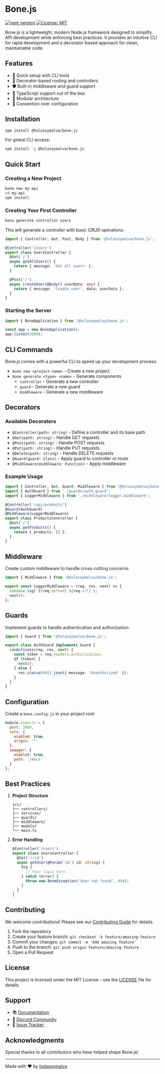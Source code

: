 # Bone.js

[![npm version](https://img.shields.io/npm/v/@holasoymalva/bone.js.svg)](https://www.npmjs.com/package/@holasoymalva/bone.js)
[![License: MIT](https://img.shields.io/badge/License-MIT-yellow.svg)](https://opensource.org/licenses/MIT)

Bone.js is a lightweight, modern Node.js framework designed to simplify API development while enforcing best practices. It provides an intuitive CLI for rapid development and a decorator-based approach for clean, maintainable code.

## Features

- 🚀 Quick setup with CLI tools
- 🎨 Decorator-based routing and controllers
- 🛡️ Built-in middleware and guard support
- 📝 TypeScript support out of the box
- 🔧 Modular architecture
- 🎯 Convention over configuration

## Installation

```bash
npm install @holasoymalva/bone.js
```

For global CLI access:

```bash
npm install -g @holasoymalva/bone.js
```

## Quick Start

### Creating a New Project

```bash
bone new my-api
cd my-api
npm install
```

### Creating Your First Controller

```bash
bone generate controller users
```

This will generate a controller with basic CRUD operations:

```typescript
import { Controller, Get, Post, Body } from '@holasoymalva/bone.js';

@Controller('/users')
export class UsersController {
  @Get('/')
  async getAllUsers() {
    return { message: 'Get all users' };
  }

  @Post('/')
  async createUser(@Body() userData: any) {
    return { message: 'Create user', data: userData };
  }
}
```

### Starting the Server

```typescript
import { BoneApplication } from '@holasoymalva/bone.js';

const app = new BoneApplication();
app.listen(3000);
```

## CLI Commands

Bone.js comes with a powerful CLI to speed up your development process:

- `bone new <project-name>` - Create a new project
- `bone generate <type> <name>` - Generate components
  - `controller` - Generate a new controller
  - `guard` - Generate a new guard
  - `middleware` - Generate a new middleware

## Decorators

### Available Decorators

- `@Controller(path: string)` - Define a controller and its base path
- `@Get(path: string)` - Handle GET requests
- `@Post(path: string)` - Handle POST requests
- `@Put(path: string)` - Handle PUT requests
- `@Delete(path: string)` - Handle DELETE requests
- `@Guard(guard: Class)` - Apply guard to controller or route
- `@Middleware(middleware: Function)` - Apply middleware

### Example Usage

```typescript
import { Controller, Get, Guard, Middleware } from '@holasoymalva/bone.js';
import { AuthGuard } from './guards/auth.guard';
import { LoggerMiddleware } from './middleware/logger.middleware';

@Controller('/api/products')
@Guard(AuthGuard)
@Middleware(LoggerMiddleware)
export class ProductsController {
  @Get('/')
  async getProducts() {
    return { products: [] };
  }
}
```

## Middleware

Create custom middleware to handle cross-cutting concerns:

```typescript
import { Middleware } from '@holasoymalva/bone.js';

export const LoggerMiddleware = (req, res, next) => {
  console.log(`${req.method} ${req.url}`);
  next();
};
```

## Guards

Implement guards to handle authentication and authorization:

```typescript
import { Guard } from '@holasoymalva/bone.js';

export class AuthGuard implements Guard {
  canActivate(req, res, next) {
    const token = req.headers.authorization;
    if (token) {
      next();
    } else {
      res.status(401).json({ message: 'Unauthorized' });
    }
  }
}
```

## Configuration

Create a `bone.config.js` in your project root:

```javascript
module.exports = {
  port: 3000,
  cors: {
    enabled: true,
    origin: '*'
  },
  swagger: {
    enabled: true,
    path: '/docs'
  }
};
```

## Best Practices

1. **Project Structure**
   ```
   src/
   ├── controllers/
   ├── services/
   ├── guards/
   ├── middleware/
   ├── models/
   └── main.ts
   ```

2. **Error Handling**
   ```typescript
   @Controller('/users')
   export class UsersController {
     @Get('/:id')
     async getUser(@Param('id') id: string) {
       try {
         // Your logic here
       } catch (error) {
         throw new BoneException('User not found', 404);
       }
     }
   }
   ```

## Contributing

We welcome contributions! Please see our [Contributing Guide](CONTRIBUTING.md) for details.

1. Fork the repository
2. Create your feature branch: `git checkout -b feature/amazing-feature`
3. Commit your changes: `git commit -m 'Add amazing feature'`
4. Push to the branch: `git push origin feature/amazing-feature`
5. Open a Pull Request

## License

This project is licensed under the MIT License - see the [LICENSE](LICENSE) file for details.

## Support

- 📚 [Documentation](https://bone.js.org)
- 💬 [Discord Community](https://discord.gg/bonejs)
- 🐛 [Issue Tracker](https://github.com/holasoymalva/bone.js/issues)

## Acknowledgments

Special thanks to all contributors who have helped shape Bone.js!

---

Made with ❤️ by [holasoymalva](https://github.com/holasoymalva)